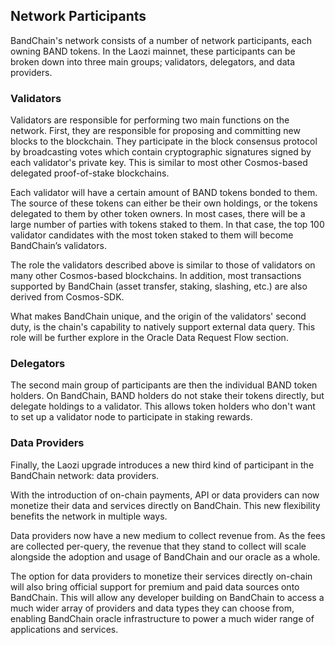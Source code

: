 ## Network Participants

BandChain's network consists of a number of network participants, each owning BAND tokens. In the Laozi mainnet, these participants can be broken down into three main groups; validators, delegators, and data providers.

### Validators

Validators are responsible for performing two main functions on the network.
First, they are responsible for proposing and committing new blocks to the blockchain. They participate in the block consensus protocol by broadcasting votes which contain cryptographic signatures signed by each validator's private key. This is similar to most other Cosmos-based delegated proof-of-stake blockchains.

Each validator will have a certain amount of BAND tokens bonded to them. The source of these tokens can either be their own holdings, or the tokens delegated to them by other token owners. In most cases, there will be a large number of parties with tokens staked to them. In that case, the top 100 validator candidates with the most token staked to them will become BandChain’s validators.

The role the validators described above is similar to those of validators on many other Cosmos-based blockchains. In addition, most transactions supported by BandChain (asset transfer, staking, slashing, etc.) are also derived from Cosmos-SDK.

What makes BandChain unique, and the origin of the validators' second duty, is the chain's capability to natively support external data query. This role will be further explore in the Oracle Data Request Flow section.

### Delegators

The second main group of participants are then the individual BAND token holders. On BandChain, BAND holders do not stake their tokens directly, but delegate holdings to a validator. This allows token holders who don't want to set up a validator node to participate in staking rewards.

### Data Providers

Finally, the Laozi upgrade introduces a new third kind of participant in the BandChain network: data providers.

With the introduction of on-chain payments, API or data providers can now monetize their data and services directly on BandChain. This new flexibility benefits the network in multiple ways.

Data providers now have a new medium to collect revenue from. As the fees are collected per-query, the revenue that they stand to collect will scale alongside the adoption and usage of BandChain and our oracle as a whole.

The option for data providers to monetize their services directly on-chain will also bring official support for premium and paid data sources onto BandChain. This will allow any developer building on BandChain to access a much wider array of providers and data types they can choose from, enabling BandChain oracle infrastructure to power a much wider range of applications and services.
